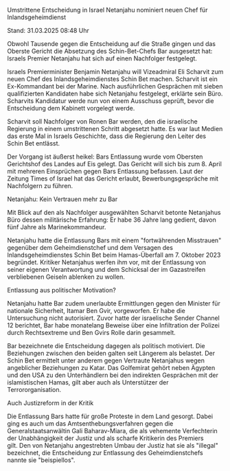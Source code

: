 
Umstrittene Entscheidung in Israel
Netanjahu nominiert neuen Chef für Inlandsgeheimdienst


Stand: 31.03.2025 08:48 Uhr


Obwohl Tausende gegen die Entscheidung auf die Straße gingen und das Oberste Gericht die Absetzung des Schin-Bet-Chefs Bar ausgesetzt hat: Israels Premier Netanjahu hat sich auf einen Nachfolger festgelegt.



Israels Premierminister Benjamin Netanjahu will Vizeadmiral Eli Scharvit zum neuen Chef des Inlandsgeheimdienstes Schin Bet machen. Scharvit ist ein Ex-Kommandant bei der Marine. Nach ausführlichen Gesprächen mit sieben qualifizierten Kandidaten habe sich Netanjahu festgelegt, erklärte sein Büro. Scharvits Kandidatur werde nun von einem Ausschuss geprüft, bevor die Entscheidung dem Kabinett vorgelegt werde.


Scharvit soll Nachfolger von Ronen Bar werden, den die israelische Regierung in einem umstrittenen Schritt abgesetzt hatte. Es war laut Medien das erste Mal in Israels Geschichte, dass die Regierung den Leiter des Schin Bet entlässt.


Der Vorgang ist äußerst heikel: Bars Entlassung wurde vom Obersten Gerichtshof des Landes auf Eis gelegt. Das Gericht will sich bis zum 8. April mit mehreren Einsprüchen gegen Bars Entlassung befassen. Laut der Zeitung Times of Israel hat das Gericht erlaubt, Bewerbungsgespräche mit Nachfolgern zu führen.

Netanjahu: Kein Vertrauen mehr zu Bar


Mit Blick auf den als Nachfolger ausgewählten Scharvit betonte Netanjahus Büro dessen militärische Erfahrung: Er habe 36 Jahre lang gedient, davon fünf Jahre als Marinekommandeur.


Netanjahu hatte die Entlassung Bars mit einem "fortwährenden Misstrauen" gegenüber dem Geheimdienstchef und dem Versagen des Inlandsgeheimdienstes Schin Bet beim Hamas-Überfall am 7. Oktober 2023 begründet. Kritiker Netanjahus werfen ihm vor, mit der Entlassung von seiner eigenen Verantwortung und dem Schicksal der im Gazastreifen verbliebenen Geiseln ablenken zu wollen.

Entlassung aus politischer Motivation?


Netanjahu hatte Bar zudem unerlaubte Ermittlungen gegen den Minister für nationale Sicherheit, Itamar Ben Gvir, vorgeworfen. Er habe die Untersuchung nicht autorisiert. Zuvor hatte der israelische Sender Channel 12 berichtet, Bar habe monatelang Beweise über eine Infiltration der Polizei durch Rechtsextreme und Ben Gvirs Rolle darin gesammelt.


Bar bezeichnete die Entscheidung dagegen als politisch motiviert. Die Beziehungen zwischen den beiden galten seit Längerem als belastet. Der Schin Bet ermittelt unter anderem gegen Vertraute Netanjahus wegen angeblicher Beziehungen zu Katar. Das Golfemirat gehört neben Ägypten und den USA zu den Unterhändlern bei den indirekten Gesprächen mit der islamistischen Hamas, gilt aber auch als Unterstützer der Terrororganisation.

Auch Justizreform in der Kritik


Die Entlassung Bars hatte für große Proteste in dem Land gesorgt. Dabei ging es auch um das Amtsenthebungsverfahren gegen die Generalstaatsanwältin Gali Baharav-Miara, die als vehemente Verfechterin der Unabhängigkeit der Justiz und als scharfe Kritikerin des Premiers gilt. Den von Netanjahu angestrebten Umbau der Justiz hat sie als "illegal" bezeichnet, die Entscheidung zur Entlassung des Geheimdienstchefs nannte sie "beispiellos".

